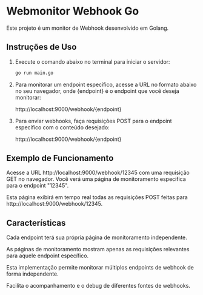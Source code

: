 # Webmonitor Webhook Go

Este projeto é um monitor de Webhook desenvolvido em Golang.

## Instruções de Uso

1. Execute o comando abaixo no terminal para iniciar o servidor:

   ```sh
   go run main.go

2. Para monitorar um endpoint específico, acesse a URL no formato abaixo no seu navegador, onde {endpoint} é o endpoint que você deseja monitorar:

    http://localhost:9000/webhook/{endpoint}

3. Para enviar webhooks, faça requisições POST para o endpoint específico com o conteúdo desejado:

    http://localhost:9000/webhook/{endpoint}

## Exemplo de Funcionamento

Acesse a URL http://localhost:9000/webhook/12345 com uma requisição GET no navegador. Você verá uma página de monitoramento específica para o endpoint "12345".

Esta página exibirá em tempo real todas as requisições POST feitas para http://localhost:9000/webhook/12345.

## Características

Cada endpoint terá sua própria página de monitoramento independente.

As páginas de monitoramento mostram apenas as requisições relevantes para aquele endpoint específico.

Esta implementação permite monitorar múltiplos endpoints de webhook de forma independente.

Facilita o acompanhamento e o debug de diferentes fontes de webhooks.